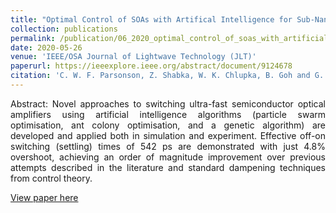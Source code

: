 ```yaml
---
title: "Optimal Control of SOAs with Artifical Intelligence for Sub-Nanosecond Optical Switching"
collection: publications
permalink: /publication/06_2020_optimal_control_of_soas_with_artificial_intelligence_for_subnanosecond_optical_switching_1
date: 2020-05-26
venue: 'IEEE/OSA Journal of Lightwave Technology (JLT)'
paperurl: https://ieeexplore.ieee.org/abstract/document/9124678
citation: 'C. W. F. Parsonson, Z. Shabka, W. K. Chlupka, B. Goh and G. Zervas, &quot;Optimal Control of SOAs with Artificial Intelligence for Sub-Nanosecond Optical Switching&quot;, <i>IEEE/OSA Journal of Lightwave Technology (JLT)</i>, June 2020'
---
```

<div style="text-align: justify"> 
Abstract: Novel approaches to switching ultra-fast semiconductor optical amplifiers using artificial intelligence algorithms (particle swarm optimisation, ant colony optimisation, and a genetic algorithm) are developed and applied both in simulation and experiment. Effective off-on switching (settling) times of 542 ps are demonstrated with just 4.8% overshoot, achieving an order of magnitude improvement over previous attempts described in the literature and standard dampening techniques from control theory.
</div>

[View paper here](https://ieeexplore.ieee.org/abstract/document/9124678)

